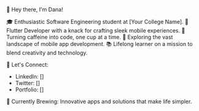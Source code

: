 👋 Hey there, I'm Dana!

🎓 Enthusiastic Software Engineering student at [Your College Name].
🚀 Flutter Developer with a knack for crafting sleek mobile experiences.
🌟 Turning caffeine into code, one cup at a time.
📱 Exploring the vast landscape of mobile app development.
📚 Lifelong learner on a mission to blend creativity and technology.

🔗 Let's Connect:
- LinkedIn: []
- Twitter: []
- Portfolio: []

📌 Currently Brewing: Innovative apps and solutions that make life simpler.
